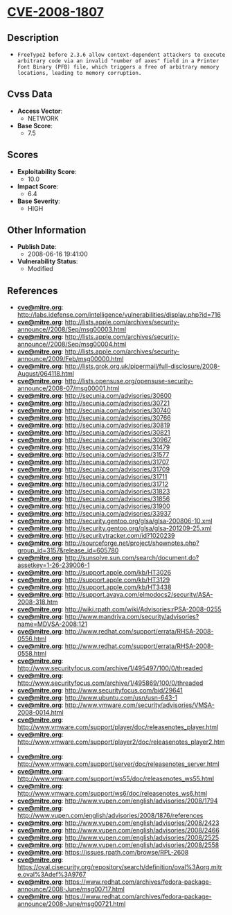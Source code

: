 
# [CVE-2008-1807](http://labs.idefense.com/intelligence/vulnerabilities/display.php?id=716)

## Description

- `FreeType2 before 2.3.6 allow context-dependent attackers to execute arbitrary code via an invalid "number of axes" field in a Printer Font Binary (PFB) file, which triggers a free of arbitrary memory locations, leading to memory corruption.`

## Cvss Data

- **Access Vector**:
  - NETWORK
- **Base Score**:
  - 7.5

## Scores

- **Exploitability Score**:
  - 10.0
- **Impact Score**:
  - 6.4
- **Base Severity**:
  - HIGH

## Other Information

- **Publish Date**:
  - 2008-06-16 19:41:00
- **Vulnerability Status**:
  - Modified

## References

- **cve@mitre.org**: http://labs.idefense.com/intelligence/vulnerabilities/display.php?id=716
- **cve@mitre.org**: http://lists.apple.com/archives/security-announce//2008/Sep/msg00003.html
- **cve@mitre.org**: http://lists.apple.com/archives/security-announce//2008/Sep/msg00004.html
- **cve@mitre.org**: http://lists.apple.com/archives/security-announce/2009/Feb/msg00000.html
- **cve@mitre.org**: http://lists.grok.org.uk/pipermail/full-disclosure/2008-August/064118.html
- **cve@mitre.org**: http://lists.opensuse.org/opensuse-security-announce/2008-07/msg00001.html
- **cve@mitre.org**: http://secunia.com/advisories/30600
- **cve@mitre.org**: http://secunia.com/advisories/30721
- **cve@mitre.org**: http://secunia.com/advisories/30740
- **cve@mitre.org**: http://secunia.com/advisories/30766
- **cve@mitre.org**: http://secunia.com/advisories/30819
- **cve@mitre.org**: http://secunia.com/advisories/30821
- **cve@mitre.org**: http://secunia.com/advisories/30967
- **cve@mitre.org**: http://secunia.com/advisories/31479
- **cve@mitre.org**: http://secunia.com/advisories/31577
- **cve@mitre.org**: http://secunia.com/advisories/31707
- **cve@mitre.org**: http://secunia.com/advisories/31709
- **cve@mitre.org**: http://secunia.com/advisories/31711
- **cve@mitre.org**: http://secunia.com/advisories/31712
- **cve@mitre.org**: http://secunia.com/advisories/31823
- **cve@mitre.org**: http://secunia.com/advisories/31856
- **cve@mitre.org**: http://secunia.com/advisories/31900
- **cve@mitre.org**: http://secunia.com/advisories/33937
- **cve@mitre.org**: http://security.gentoo.org/glsa/glsa-200806-10.xml
- **cve@mitre.org**: http://security.gentoo.org/glsa/glsa-201209-25.xml
- **cve@mitre.org**: http://securitytracker.com/id?1020239
- **cve@mitre.org**: http://sourceforge.net/project/shownotes.php?group_id=3157&release_id=605780
- **cve@mitre.org**: http://sunsolve.sun.com/search/document.do?assetkey=1-26-239006-1
- **cve@mitre.org**: http://support.apple.com/kb/HT3026
- **cve@mitre.org**: http://support.apple.com/kb/HT3129
- **cve@mitre.org**: http://support.apple.com/kb/HT3438
- **cve@mitre.org**: http://support.avaya.com/elmodocs2/security/ASA-2008-318.htm
- **cve@mitre.org**: http://wiki.rpath.com/wiki/Advisories:rPSA-2008-0255
- **cve@mitre.org**: http://www.mandriva.com/security/advisories?name=MDVSA-2008:121
- **cve@mitre.org**: http://www.redhat.com/support/errata/RHSA-2008-0556.html
- **cve@mitre.org**: http://www.redhat.com/support/errata/RHSA-2008-0558.html
- **cve@mitre.org**: http://www.securityfocus.com/archive/1/495497/100/0/threaded
- **cve@mitre.org**: http://www.securityfocus.com/archive/1/495869/100/0/threaded
- **cve@mitre.org**: http://www.securityfocus.com/bid/29641
- **cve@mitre.org**: http://www.ubuntu.com/usn/usn-643-1
- **cve@mitre.org**: http://www.vmware.com/security/advisories/VMSA-2008-0014.html
- **cve@mitre.org**: http://www.vmware.com/support/player/doc/releasenotes_player.html
- **cve@mitre.org**: http://www.vmware.com/support/player2/doc/releasenotes_player2.html
- **cve@mitre.org**: http://www.vmware.com/support/server/doc/releasenotes_server.html
- **cve@mitre.org**: http://www.vmware.com/support/ws55/doc/releasenotes_ws55.html
- **cve@mitre.org**: http://www.vmware.com/support/ws6/doc/releasenotes_ws6.html
- **cve@mitre.org**: http://www.vupen.com/english/advisories/2008/1794
- **cve@mitre.org**: http://www.vupen.com/english/advisories/2008/1876/references
- **cve@mitre.org**: http://www.vupen.com/english/advisories/2008/2423
- **cve@mitre.org**: http://www.vupen.com/english/advisories/2008/2466
- **cve@mitre.org**: http://www.vupen.com/english/advisories/2008/2525
- **cve@mitre.org**: http://www.vupen.com/english/advisories/2008/2558
- **cve@mitre.org**: https://issues.rpath.com/browse/RPL-2608
- **cve@mitre.org**: https://oval.cisecurity.org/repository/search/definition/oval%3Aorg.mitre.oval%3Adef%3A9767
- **cve@mitre.org**: https://www.redhat.com/archives/fedora-package-announce/2008-June/msg00717.html
- **cve@mitre.org**: https://www.redhat.com/archives/fedora-package-announce/2008-June/msg00721.html
